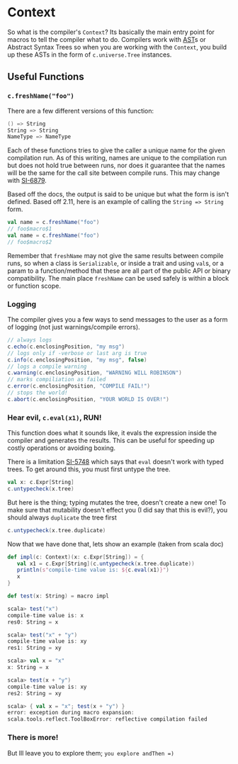 # Context
So what is the compiler's `Context`?  Its basically the main entry point for macros to tell the compiler what to do.  Compilers work with [AST](http://en.wikipedia.org/wiki/Abstract_syntax_tree)s or Abstract Syntax Trees so when you are working with the `Context`, you build up these ASTs in the form of `c.universe.Tree` instances.

## Useful Functions

### `c.freshName("foo")`
There are a few different versions of this function:

```scala
() => String
String => String
NameType => NameType
```

Each of these functions tries to give the caller a unique name for the given compilation run.  As of this writing, names are unique to the compilation run but does not hold true between runs, nor does it guarantee that the names will be the same for the call site between compile runs.  This may change with [SI-6879](https://issues.scala-lang.org/browse/SI-6879).

Based off the docs, the output is said to be unique but what the form is isn't defined.  Based off 2.11, here is an example of calling the `String => String` form.

```scala
val name = c.freshName("foo")
// foo$macro$1
val name = c.freshName("foo")
// foo$macro$2
```

Remember that `freshName` may not give the same results between compile runs, so when a class is `Serializable`, or inside a trait and using `val`s, or a param to a function/method that these are all part of the public API or binary compatibility. The main place `freshName` can be used safely is within a block or function scope.

### Logging
The compiler gives you a few ways to send messages to the user as a form of logging (not just warnings/compile errors).

```scala
// always logs
c.echo(c.enclosingPosition, "my msg")
// logs only if -verbose or last arg is true
c.info(c.enclosingPosition, "my msg", false)
// logs a compile warning
c.warning(c.enclosingPosition, "WARNING WILL ROBINSON")
// marks compiliation as failed
c.error(c.enclosingPosition, "COMPILE FAIL!")
// stops the world!
c.abort(c.enclosingPosition, "YOUR WORLD IS OVER!")
```

### Hear evil, `c.eval(x1)`, RUN!
This function does what it sounds like, it evals the expression inside the compiler and generates the results.  This can be useful for speeding up costly operations or avoiding boxing.

There is a limitation  [SI-5748](https://issues.scala-lang.org/browse/SI-5748) which says that `eval` doesn't work with typed trees.  To get around this, you must first untype the tree.

```scala
val x: c.Expr[String]
c.untypecheck(x.tree)
```

But here is the thing; typing mutates the tree, doesn't create a new one!  To make sure that mutability doesn't effect you (I did say that this is evil?), you should always `duplicate` the tree first

```scala
c.untypecheck(x.tree.duplicate)
```

Now that we have done that, lets show an example (taken from scala doc)

```scala
def impl(c: Context)(x: c.Expr[String]) = {
   val x1 = c.Expr[String](c.untypecheck(x.tree.duplicate))
   println(s"compile-time value is: ${c.eval(x1)}")
   x
}

def test(x: String) = macro impl

scala> test("x")
compile-time value is: x
res0: String = x

scala> test("x" + "y")
compile-time value is: xy
res1: String = xy

scala> val x = "x"
x: String = x

scala> test(x + "y")
compile-time value is: xy
res2: String = xy

scala> { val x = "x"; test(x + "y") }
error: exception during macro expansion:
scala.tools.reflect.ToolBoxError: reflective compilation failed
```

### There is more!
But Ill leave you to explore them; `you explore andThen =)`
